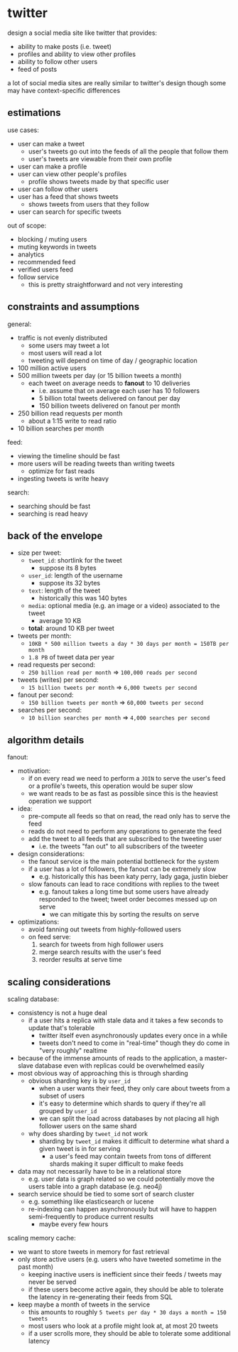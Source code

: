 # twitter

design a social media site like twitter that provides:

- ability to make posts (i.e. tweet)
- profiles and ability to view other profiles
- ability to follow other users
- feed of posts

a lot of social media sites are really similar to twitter's design though some may have context-specific differences

## estimations

use cases:

- user can make a tweet
  - user's tweets go out into the feeds of all the people that follow them
  - user's tweets are viewable from their own profile
- user can make a profile
- user can view other people's profiles
  - profile shows tweets made by that specific user
- user can follow other users
- user has a feed that shows tweets
  - shows tweets from users that they follow
- user can search for specific tweets

out of scope:

- blocking / muting users
- muting keywords in tweets
- analytics
- recommended feed
- verified users feed
- follow service
  - this is pretty straightforward and not very interesting

## constraints and assumptions

general:

- traffic is not evenly distributed
  - some users may tweet a lot
  - most users will read a lot
  - tweeting will depend on time of day / geographic location
- 100 million active users
- 500 million tweets per day (or 15 billion tweets a month)
  - each tweet on average needs to **fanout** to 10 deliveries
    - i.e. assume that on average each user has 10 followers
    - 5 billion total tweets delivered on fanout per day
    - 150 billion tweets delivered on fanout per month
- 250 billion read requests per month
  - about a 1:15 write to read ratio
- 10 billion searches per month

feed:

- viewing the timeline should be fast
- more users will be reading tweets than writing tweets
  - optimize for fast reads
- ingesting tweets is write heavy

search:

- searching should be fast
- searching is read heavy

## back of the envelope

- size per tweet:
  - `tweet_id`: shortlink for the tweet
    - suppose its 8 bytes
  - `user_id`: length of the username
    - suppose its 32 bytes
  - `text`: length of the tweet
    - historically this was 140 bytes
  - `media`: optional media (e.g. an image or a video) associated to the tweet
    - average 10 KB
  - **total**: around 10 KB per tweet
- tweets per month:
  - `10KB * 500 million tweets a day * 30 days per month = 150TB per month`
  - `1.8 PB` of tweet data per year
- read requests per second:
  - `250 billion read per month` => `100,000 reads per second`
- tweets (writes) per second:
  - `15 billion tweets per month` => `6,000 tweets per second`
- fanout per second:
  - `150 billion tweets per month` => `60,000 tweets per second`
- searches per second:
  - `10 billion searches per month` => `4,000 searches per second`

## algorithm details

fanout:

- motivation:
  - if on every read we need to perform a `JOIN` to serve the user's feed or a profile's tweets, this operation would be super slow
  - we want reads to be as fast as possible since this is the heaviest operation we support
- idea:
  - pre-compute all feeds so that on read, the read only has to serve the feed
  - reads do not need to perform any operations to generate the feed
  - add the tweet to all feeds that are subscribed to the tweeting user
    - i.e. the tweets "fan out" to all subscribers of the tweeter
- design considerations:
  - the fanout service is the main potential bottleneck for the system
  - if a user has a lot of followers, the fanout can be extremely slow
    - e.g. historically this has been katy perry, lady gaga, justin bieber
  - slow fanouts can lead to race conditions with replies to the tweet
    - e.g. fanout takes a long time but some users have already responded to the tweet; tweet order becomes messed up on serve
      - we can mitigate this by sorting the results on serve
- optimizations:
  - avoid fanning out tweets from highly-followed users
  - on feed serve:
    1. search for tweets from high follower users
    2. merge search results with the user's feed
    3. reorder results at serve time

## scaling considerations

scaling database:

- consistency is not a huge deal
  - if a user hits a replica with stale data and it takes a few seconds to update that's tolerable
    - twitter itself even asynchronously updates every once in a while
    - tweets don't need to come in "real-time" though they do come in "very roughly" realtime
- because of the immense amounts of reads to the application, a master-slave database even with replicas could be overwhelmed easily
- most obvious way of approaching this is through sharding
  - obvious sharding key is by `user_id`
    - when a user wants their feed, they only care about tweets from a subset of users
    - it's easy to determine which shards to query if they're all grouped by `user_id`
    - we can split the load across databases by not placing all high follower users on the same shard
  - why does sharding by `tweet_id` not work
    - sharding by `tweet_id` makes it difficult to determine what shard a given tweet is in for serving
      - a user's feed may contain tweets from tons of different shards making it super difficult to make feeds
- data may not necessarily have to be in a relational store
  - e.g. user data is graph related so we could potentially move the users table into a graph database (e.g. neo4j)
- search service should be tied to some sort of search cluster
  - e.g. something like elasticsearch or lucene
  - re-indexing can happen asynchronously but will have to happen semi-frequently to produce current results
    - maybe every few hours

scaling memory cache:

- we want to store tweets in memory for fast retrieval
- only store active users (e.g. users who have tweeted sometime in the past month)
  - keeping inactive users is inefficient since their feeds / tweets may never be served
  - if these users become active again, they should be able to tolerate the latency in re-generating their feeds from SQL
- keep maybe a month of tweets in the service
  - this amounts to roughly `5 tweets per day * 30 days a month = 150 tweets`
  - most users who look at a profile might look at, at most 20 tweets
  - if a user scrolls more, they should be able to tolerate some additional latency
